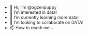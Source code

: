 - 👋 Hi, I’m @ogzenpuppy
- 👀 I’m interested in data!
- 🌱 I’m currently learning more data!
- 💞️ I’m looking to collaborate on DATA!
- 📫 How to reach me ...

<!---
ogzenpuppy/ogzenpuppy is a ✨ special ✨ repository because its `README.md` (this file) appears on your GitHub profile.
You can click the Preview link to take a look at your changes.
--->
